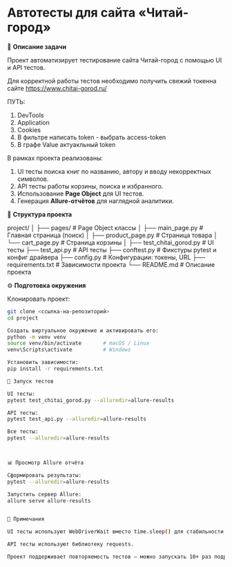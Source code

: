 # Автотесты для сайта «Читай-город»

📌 **Описание задачи**

Проект автоматизирует тестирование сайта Читай-город с помощью UI и API тестов.

Для корректной работы тестов необходимо получить свежий токенна сайте https://www.chitai-gorod.ru/

ПУТЬ:
1) DevTools
2) Application
3) Cookies
4) В фильтре написать token - выбрать access-token
5) В графе Value актуакльный token




В рамках проекта реализованы:

1. UI тесты поиска книг по названию, автору и вводу некорректных символов.
2. API тесты работы корзины, поиска и избранного.
3. Использование **Page Object** для UI тестов.
4. Генерация **Allure-отчётов** для наглядной аналитики.

📂 **Структура проекта**

project/
│
├── pages/ # Page Object классы
│ ├── main_page.py # Главная страница (поиск)
│ ├── product_page.py # Страница товара
│ └── cart_page.py # Страница корзины
│
├── test_chitai_gorod.py # UI тесты
├── test_api.py # API тесты
├── conftest.py # Фикстуры pytest и конфиг драйвера
├── config.py # Конфигурации: токены, URL
├── requirements.txt # Зависимости проекта
└── README.md # Описание проекта


⚙️ **Подготовка окружения**

Клонировать проект:

```bash
git clone <ссылка-на-репозиторий>
cd project

Создать виртуальное окружение и активировать его:
python -m venv venv
source venv/bin/activate       # macOS / Linux
venv\Scripts\activate          # Windows

Установить зависимости:
pip install -r requirements.txt

🚀 Запуск тестов

UI тесты:
pytest test_chitai_gorod.py --alluredir=allure-results

API тесты:
pytest test_api.py --alluredir=allure-results

Все тесты:
pytest --alluredir=allure-results



📊 Просмотр Allure отчёта

Сформировать результаты:
pytest --alluredir=allure-results

Запустить сервер Allure:
allure serve allure-results


📝 Примечания

UI тесты используют WebDriverWait вместо time.sleep() для стабильности.

API тесты используют библиотеку requests.

Проект поддерживает повторяемость тестов — можно запускать 10+ раз подряд без изменения кода.

